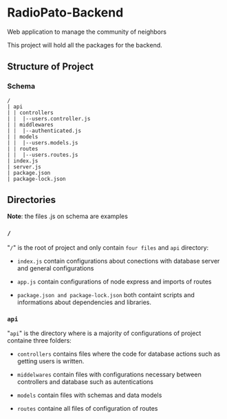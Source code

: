# RadioPato-Backend

Web application to manage the community of neighbors

This project will hold all the packages for the backend.

## Structure of Project

### Schema

```text
/
| api
| | controllers
| |  |--users.controller.js
| | middlewares
| |  |--authenticated.js
| | models
| |  |--users.models.js
| | routes
| |  |--users.routes.js
| index.js
| server.js
| package.json
| package-lock.json
```

## Directories

**Note**: the files .js on schema are examples

### `/`

"`/`" is the root of project and only contain `four files` and `api` directory:

- `index.js` contain configurations about conections with database server and general configurations

- `app.js` contain configurations of node express and imports of routes
- `package.json and package-lock.json` both containt scripts and informations about dependencies and libraries.

### `api`

"`api`" is the directory where is a majority of configurations of project containe three folders:

- `controllers` contains files where the code for database actions such as getting users is written.

- `middelwares` contain files with configurations necessary between controllers and database such as autentications

- `models` contain files with schemas and data models

- `routes` containe all files of configuration of routes
